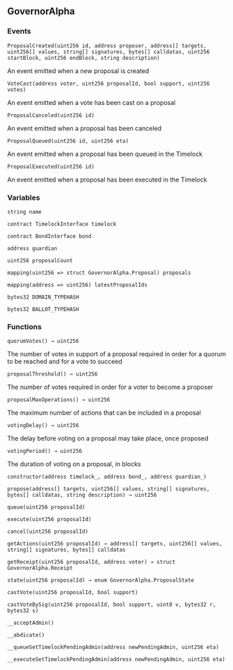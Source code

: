 ## GovernorAlpha





### Events
```solidity
ProposalCreated(uint256 id, address proposer, address[] targets, uint256[] values, string[] signatures, bytes[] calldatas, uint256 startBlock, uint256 endBlock, string description)
```

An event emitted when a new proposal is created



```solidity
VoteCast(address voter, uint256 proposalId, bool support, uint256 votes)
```

An event emitted when a vote has been cast on a proposal



```solidity
ProposalCanceled(uint256 id)
```

An event emitted when a proposal has been canceled



```solidity
ProposalQueued(uint256 id, uint256 eta)
```

An event emitted when a proposal has been queued in the Timelock



```solidity
ProposalExecuted(uint256 id)
```

An event emitted when a proposal has been executed in the Timelock




### Variables
```solidity
string name
```

```solidity
contract TimelockInterface timelock
```

```solidity
contract BondInterface bond
```

```solidity
address guardian
```

```solidity
uint256 proposalCount
```

```solidity
mapping(uint256 => struct GovernorAlpha.Proposal) proposals
```

```solidity
mapping(address => uint256) latestProposalIds
```

```solidity
bytes32 DOMAIN_TYPEHASH
```

```solidity
bytes32 BALLOT_TYPEHASH
```


### Functions
```solidity
quorumVotes() → uint256
```

The number of votes in support of a proposal required in order for a quorum to be reached and for a vote to succeed



```solidity
proposalThreshold() → uint256
```

The number of votes required in order for a voter to become a proposer



```solidity
proposalMaxOperations() → uint256
```

The maximum number of actions that can be included in a proposal



```solidity
votingDelay() → uint256
```

The delay before voting on a proposal may take place, once proposed



```solidity
votingPeriod() → uint256
```

The duration of voting on a proposal, in blocks



```solidity
constructor(address timelock_, address bond_, address guardian_)
```





```solidity
propose(address[] targets, uint256[] values, string[] signatures, bytes[] calldatas, string description) → uint256
```





```solidity
queue(uint256 proposalId)
```





```solidity
execute(uint256 proposalId)
```





```solidity
cancel(uint256 proposalId)
```





```solidity
getActions(uint256 proposalId) → address[] targets, uint256[] values, string[] signatures, bytes[] calldatas
```





```solidity
getReceipt(uint256 proposalId, address voter) → struct GovernorAlpha.Receipt
```





```solidity
state(uint256 proposalId) → enum GovernorAlpha.ProposalState
```





```solidity
castVote(uint256 proposalId, bool support)
```





```solidity
castVoteBySig(uint256 proposalId, bool support, uint8 v, bytes32 r, bytes32 s)
```





```solidity
__acceptAdmin()
```





```solidity
__abdicate()
```





```solidity
__queueSetTimelockPendingAdmin(address newPendingAdmin, uint256 eta)
```





```solidity
__executeSetTimelockPendingAdmin(address newPendingAdmin, uint256 eta)
```





